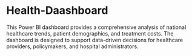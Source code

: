 # Health-Daashboard
This Power BI dashboard provides a comprehensive analysis of national healthcare trends, patient demographics, and treatment costs. The dashboard is designed to support data-driven decisions for healthcare providers, policymakers, and hospital administrators.
